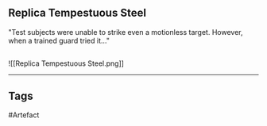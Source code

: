 ## Replica Tempestuous Steel
"Test subjects were unable to strike even a motionless target.
However, when a trained guard tried it..."
## 
![[Replica Tempestuous Steel.png]]

---
## Tags
#Artefact